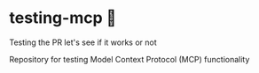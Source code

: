 # testing-mcp 🚀

Testing the PR let's see if it works or not

Repository for testing Model Context Protocol (MCP) functionality